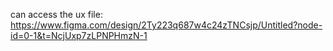 can access the ux file:  https://www.figma.com/design/2Ty223q687w4c24zTNCsjp/Untitled?node-id=0-1&t=NcjUxp7zLPNPHmzN-1
